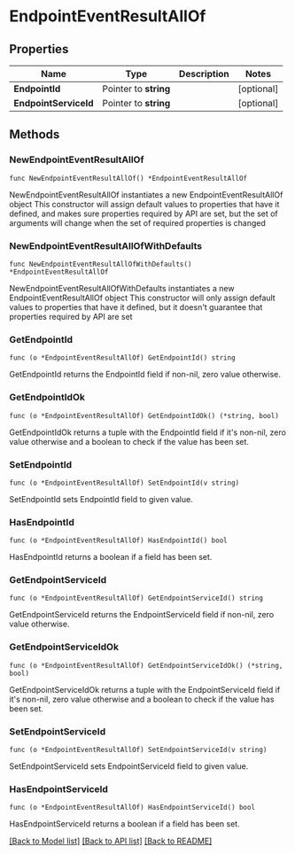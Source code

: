# EndpointEventResultAllOf

## Properties

Name | Type | Description | Notes
------------ | ------------- | ------------- | -------------
**EndpointId** | Pointer to **string** |  | [optional] 
**EndpointServiceId** | Pointer to **string** |  | [optional] 

## Methods

### NewEndpointEventResultAllOf

`func NewEndpointEventResultAllOf() *EndpointEventResultAllOf`

NewEndpointEventResultAllOf instantiates a new EndpointEventResultAllOf object
This constructor will assign default values to properties that have it defined,
and makes sure properties required by API are set, but the set of arguments
will change when the set of required properties is changed

### NewEndpointEventResultAllOfWithDefaults

`func NewEndpointEventResultAllOfWithDefaults() *EndpointEventResultAllOf`

NewEndpointEventResultAllOfWithDefaults instantiates a new EndpointEventResultAllOf object
This constructor will only assign default values to properties that have it defined,
but it doesn't guarantee that properties required by API are set

### GetEndpointId

`func (o *EndpointEventResultAllOf) GetEndpointId() string`

GetEndpointId returns the EndpointId field if non-nil, zero value otherwise.

### GetEndpointIdOk

`func (o *EndpointEventResultAllOf) GetEndpointIdOk() (*string, bool)`

GetEndpointIdOk returns a tuple with the EndpointId field if it's non-nil, zero value otherwise
and a boolean to check if the value has been set.

### SetEndpointId

`func (o *EndpointEventResultAllOf) SetEndpointId(v string)`

SetEndpointId sets EndpointId field to given value.

### HasEndpointId

`func (o *EndpointEventResultAllOf) HasEndpointId() bool`

HasEndpointId returns a boolean if a field has been set.

### GetEndpointServiceId

`func (o *EndpointEventResultAllOf) GetEndpointServiceId() string`

GetEndpointServiceId returns the EndpointServiceId field if non-nil, zero value otherwise.

### GetEndpointServiceIdOk

`func (o *EndpointEventResultAllOf) GetEndpointServiceIdOk() (*string, bool)`

GetEndpointServiceIdOk returns a tuple with the EndpointServiceId field if it's non-nil, zero value otherwise
and a boolean to check if the value has been set.

### SetEndpointServiceId

`func (o *EndpointEventResultAllOf) SetEndpointServiceId(v string)`

SetEndpointServiceId sets EndpointServiceId field to given value.

### HasEndpointServiceId

`func (o *EndpointEventResultAllOf) HasEndpointServiceId() bool`

HasEndpointServiceId returns a boolean if a field has been set.


[[Back to Model list]](../README.md#documentation-for-models) [[Back to API list]](../README.md#documentation-for-api-endpoints) [[Back to README]](../README.md)


